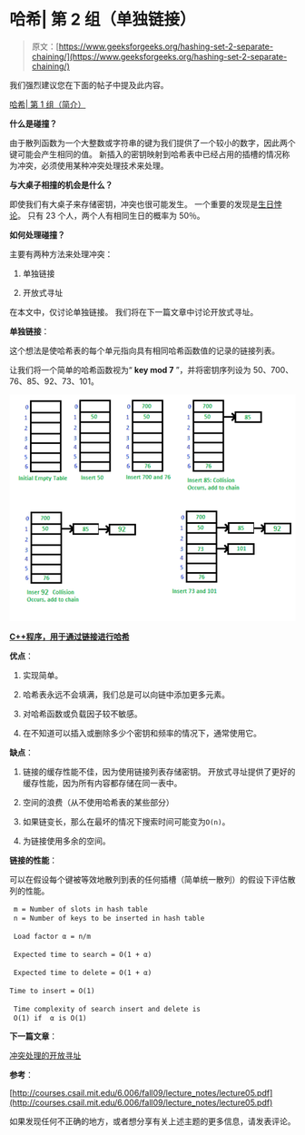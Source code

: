 # 哈希| 第 2 组（单独链接）

> 原文：[https://www.geeksforgeeks.org/hashing-set-2-separate-chaining/](https://www.geeksforgeeks.org/hashing-set-2-separate-chaining/)

我们强烈建议您在下面的帖子中提及此内容。

[哈希| 第 1 组（简介）](https://www.geeksforgeeks.org/hashing-set-1-introduction/)

**什么是碰撞？**

由于散列函数为一个大整数或字符串的键为我们提供了一个较小的数字，因此两个键可能会产生相同的值。 新插入的密钥映射到哈希表中已经占用的插槽的情况称为冲突，必须使用某种冲突处理技术来处理。

**与大桌子相撞的机会是什么？**

即使我们有大桌子来存储密钥，冲突也很可能发生。 一个重要的发现是[生日悖论](https://www.geeksforgeeks.org/birthday-paradox/)。 只有 23 个人，两个人有相同生日的概率为 50％。

**如何处理碰撞？**

主要有两种方法来处理冲突：

1.  单独链接

2.  开放式寻址

在本文中，仅讨论单独链接。 我们将在下一篇文章中讨论开放式寻址。

**单独链接**：

这个想法是使哈希表的每个单元指向具有相同哈希函数值的记录的链接列表。

让我们将一个简单的哈希函数视为“ **key mod 7** ”，并将密钥序列设为 50、700、76、85、92、73、101。

[![hashChaining](img/87b2f4b25bdb1c562607a6c32a013a07.png)](https://media.geeksforgeeks.org/wp-content/cdn-uploads/gq/2015/07/hashChaining1.png)

**[C++程序，用于通过链接进行哈希](https://www.geeksforgeeks.org/c-program-hashing-chaining/)**

**优点**：

1.  实现简单。

2.  哈希表永远不会填满，我们总是可以向链中添加更多元素。

3.  对哈希函数或负载因子较不敏感。

4.  在不知道可以插入或删除多少个密钥和频率的情况下，通常使用它。

**缺点**：

1.  链接的缓存性能不佳，因为使用链接列表存储密钥。 开放式寻址提供了更好的缓存性能，因为所有内容都存储在同一表中。

2.  空间的浪费（从不使用哈希表的某些部分）

3.  如果链变长，那么在最坏的情况下搜索时间可能变为`O(n)`。

4.  为链接使用多余的空间。

**链接的性能**：

可以在假设每个键被等效地散列到表的任何插槽（简单统一散列）的假设下评估散列的性能。

```
 m = Number of slots in hash table
 n = Number of keys to be inserted in hash table

 Load factor α = n/m 

 Expected time to search = O(1 + α)

 Expected time to delete = O(1 + α)

Time to insert = O(1)

 Time complexity of search insert and delete is 
 O(1) if  α is O(1)

```

**下一篇文章**：

[冲突处理的开放寻址](http://quiz.geeksforgeeks.org/hashing-set-3-open-addressing/)

**参考**：

[http://courses.csail.mit.edu/6.006/fall09/lecture_notes/lecture05.pdf](http://courses.csail.mit.edu/6.006/fall09/lecture_notes/lecture05.pdf)

如果发现任何不正确的地方，或者想分享有关上述主题的更多信息，请发表评论。

